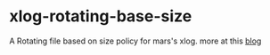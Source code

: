 # xlog-rotating-base-size
A Rotating file based on size policy for mars's xlog.
more at this [blog]()

